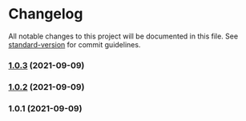 # Changelog

All notable changes to this project will be documented in this file. See [standard-version](https://github.com/conventional-changelog/standard-version) for commit guidelines.

### [1.0.3](https://github.com/sergiocardoso/testeds/compare/v1.0.2...v1.0.3) (2021-09-09)

### [1.0.2](///compare/v1.0.1...v1.0.2) (2021-09-09)

### 1.0.1 (2021-09-09)
